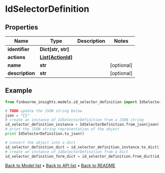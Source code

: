 # IdSelectorDefinition


## Properties
Name | Type | Description | Notes
------------ | ------------- | ------------- | -------------
**identifier** | **Dict[str, str]** |  | 
**actions** | [**List[ActionId]**](ActionId.md) |  | 
**name** | **str** |  | [optional] 
**description** | **str** |  | [optional] 

## Example

```python
from finbourne_insights.models.id_selector_definition import IdSelectorDefinition

# TODO update the JSON string below
json = "{}"
# create an instance of IdSelectorDefinition from a JSON string
id_selector_definition_instance = IdSelectorDefinition.from_json(json)
# print the JSON string representation of the object
print IdSelectorDefinition.to_json()

# convert the object into a dict
id_selector_definition_dict = id_selector_definition_instance.to_dict()
# create an instance of IdSelectorDefinition from a dict
id_selector_definition_form_dict = id_selector_definition.from_dict(id_selector_definition_dict)
```
[Back to Model list](../README.md#documentation-for-models) &#8226; [Back to API list](../README.md#documentation-for-api-endpoints) &#8226; [Back to README](../README.md)


